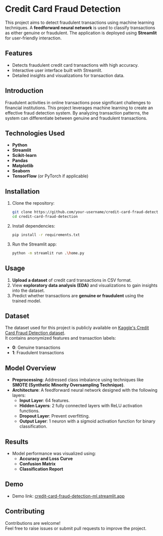 # Credit Card Fraud Detection

This project aims to detect fraudulent transactions using machine learning techniques. A **feedforward neural network** is used to classify transactions as either genuine or fraudulent. The application is deployed using **Streamlit** for user-friendly interaction.

## Features

- Detects fraudulent credit card transactions with high accuracy.
- Interactive user interface built with Streamlit.
- Detailed insights and visualizations for transaction data.

## Introduction

Fraudulent activities in online transactions pose significant challenges to financial institutions. This project leverages machine learning to create an effective fraud detection system. By analyzing transaction patterns, the system can differentiate between genuine and fraudulent transactions.

## Technologies Used

- **Python**
- **Streamlit**
- **Scikit-learn**
- **Pandas**
- **Matplotlib**
- **Seaborn**
- **TensorFlow** (or PyTorch if applicable)

## Installation

1. Clone the repository:  
   ```bash
   git clone https://github.com/your-username/credit-card-fraud-detection.git
   cd credit-card-fraud-detection
2. Install dependencies:
   ```bash
   pip install -r requirements.txt
3. Run the Streamlit app:
   ```bash
   python -m streamlit run .\home.py

## Usage

1. **Upload a dataset** of credit card transactions in CSV format.
2. View **exploratory data analysis (EDA)** and visualizations to gain insights into the dataset.
3. Predict whether transactions are **genuine or fraudulent** using the trained model.

## Dataset

The dataset used for this project is publicly available on [Kaggle's Credit Card Fraud Detection dataset](https://www.kaggle.com/datasets/dhanushnarayananr/credit-card-fraud).  
It contains anonymized features and transaction labels:
- **0**: Genuine transactions  
- **1**: Fraudulent transactions  

## Model Overview

- **Preprocessing**: Addressed class imbalance using techniques like **SMOTE (Synthetic Minority Oversampling Technique)**.  
- **Architecture**: A feedforward neural network designed with the following layers:
  - **Input Layer**: 64 features.
  - **Hidden Layers**: 2 fully connected layers with ReLU activation functions.
  - **Dropout Layer**: Prevent overfitting.
  - **Output Layer**: 1 neuron with a sigmoid activation function for binary classification.

## Results

- Model performance was visualized using:
  - **Accuracy and Loss Curve**
  - **Confusion Matrix**
  - **Classification Report**

## Demo
- Demo link: [credit-card-fraud-detection-ml.streamlit.app](https://credit-card-fraud-detection-ml.streamlit.app/)

## Contributing

Contributions are welcome!  
Feel free to raise issues or submit pull requests to improve the project.
